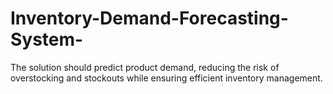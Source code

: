 # Inventory-Demand-Forecasting-System-
The solution should predict product demand, reducing the risk of overstocking and stockouts while ensuring efficient inventory management.
